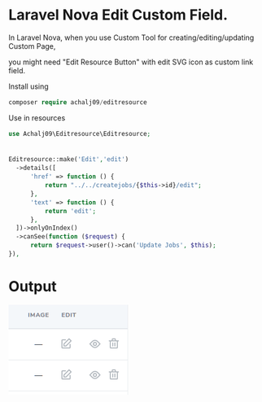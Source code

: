 # Laravel Nova Edit Custom Field.
In Laravel Nova, when you use Custom Tool for creating/editing/updating Custom Page,

you might need "Edit Resource Button" with edit SVG icon as custom link field.


Install using

```php
composer require achalj09/editresource
```

Use in resources 

```php
use Achalj09\Editresource\Editresource;


Editresource::make('Edit','edit')
  ->details([
      'href' => function () {
          return "../../createjobs/{$this->id}/edit";
      },
      'text' => function () {
          return 'edit';
      },
  ])->onlyOnIndex()
  ->canSee(function ($request) {
      return $request->user()->can('Update Jobs', $this);
}),
```

# Output

![alt Sample Image](https://github.com/achalj09/editresource/blob/master/resources/images/sample-image.png)
